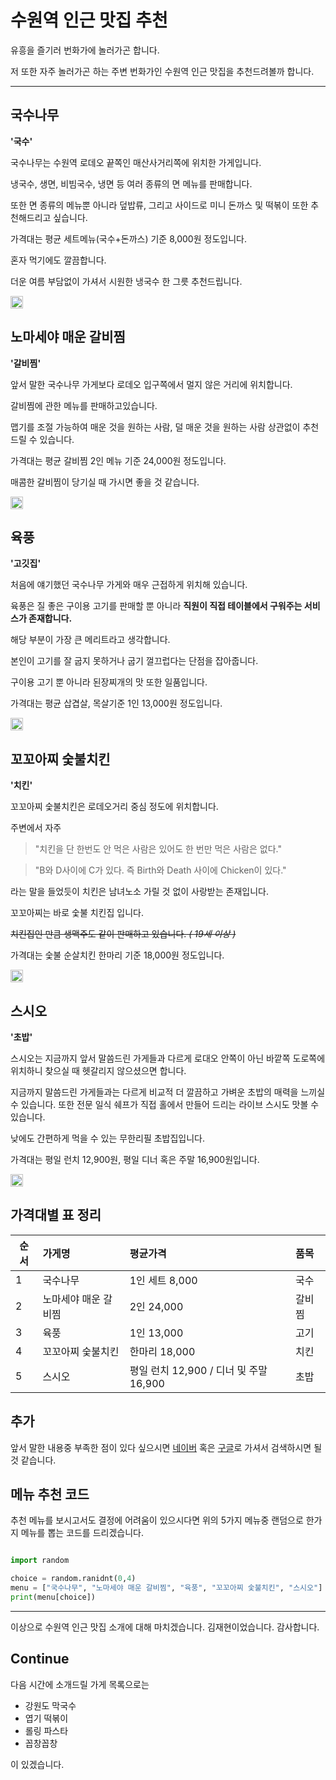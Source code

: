# 수원역 인근 맛집 추천

유흥을 즐기러 번화가에 놀러가곤 합니다.

저 또한 자주 놀러가곤 하는 주변 번화가인 수원역 인근 맛집을 추천드려볼까 합니다.

***


## 국수나무
**'국수'**

국수나무는 수원역 로데오 끝쪽인 매산사거리쪽에 위치한 가게입니다.

냉국수, 생면, 비빔국수, 냉면 등 여러 종류의 면 메뉴를 판매합니다.

또한 면 종류의 메뉴뿐 아니라 덮밥류, 그리고 사이드로 미니 돈까스 및 떡볶이 또한 추천해드리고 싶습니다.

가격대는 평균 세트메뉴(국수+돈까스) 기준 8,000원 정도입니다.

혼자 먹기에도 깔끔합니다.

더운 여름 부담없이 가셔서 시원한 냉국수 한 그릇 추천드립니다.

<img src = "https://map.naver.com/v5/entry/place/36177754" width="20">


## 노마세야 매운 갈비찜
**'갈비찜'**

앞서 말한 국수나무 가게보다 로데오 입구쪽에서 멀지 않은 거리에 위치합니다.

갈비찜에 관한 메뉴를 판매하고있습니다.

맵기를 조절 가능하여 매운 것을 원하는 사람, 덜 매운 것을 원하는 사람 상관없이 추천 드릴 수 있습니다.

가격대는 평균 갈비찜 2인 메뉴 기준 24,000원 정도입니다.

매콤한 갈비찜이 당기실 때 가시면 좋을 것 같습니다.

<img src = "https://map.naver.com/v5/entry/place/35103450" width="20">


## 육풍
**'고깃집'**

처음에 얘기했던 국수나무 가게와 매우 근접하게 위치해 있습니다.

육풍은 질 좋은 구이용 고기를 판매할 뿐 아니라 **직원이 직접 테이블에서 구워주는 서비스가 존재합니다.**

해당 부분이 가장 큰 메리트라고 생각합니다.

본인이 고기를 잘 굽지 못하거나 굽기 껄끄럽다는 단점을 잡아줍니다.

구이용 고기 뿐 아니라 된장찌개의 맛 또한 일품입니다.

가격대는 평균 삽겹살, 목살기준 1인 13,000원 정도입니다.

<img src = "https://map.naver.com/v5/entry/place/1059407133" width="20">


## 꼬꼬아찌 숯불치킨
**'치킨'**

꼬꼬아찌 숯불치킨은 로데오거리 중심 정도에 위치합니다.

주변에서 자주 

> "치킨을 단 한번도 안 먹은 사람은 있어도 한 번만 먹은 사람은 없다."

> "B와 D사이에 C가 있다. 즉 Birth와 Death 사이에 Chicken이 있다."

라는 말을 들었듯이 치킨은 남녀노소 가릴 것 없이 사랑받는 존재입니다.

꼬꼬아찌는 바로 숯불 치킨집 입니다.

<del>치킨집인 만큼 생맥주도 같이 판매하고 있습니다.<del> _( 19세 이상 )_

가격대는 숯불 순살치킨 한마리 기준 18,000원 정도입니다.

<img src = "https://map.naver.com/v5/entry/place/1937755617" width="20">


## 스시오
**'초밥'**

스시오는 지금까지 앞서 말씀드린 가게들과 다르게 로대오 안쪽이 아닌 바깥쪽 도로쪽에 위치하니 찾으실 때 헷갈리지 않으셨으면 합니다.

지금까지 말씀드린 가게들과는 다르게 비교적 더 깔끔하고 가벼운 초밥의 매력을 느끼실 수 있습니다. 또한 전문 일식 쉐프가 직접 홀에서 만들어 드리는 라이브 스시도 맛볼 수 있습니다.

낮에도 간편하게 먹을 수 있는 무한리필 초밥집입니다.

가격대는 평일 런치 12,900원, 평일 디너 혹은 주말 16,900원입니다.

<img src = "https://map.naver.com/v5/entry/place/35052170" width="20">


## 가격대별 표 정리
|순서|가게명|평균가격|품목|
|----|:----|:------|:---|
|1|국수나무|1인 세트 8,000|국수|
|2|노마세야 매운 갈비찜|2인 24,000|갈비찜|
|3|육풍|1인 13,000|고기|
|4|꼬꼬아찌 숯불치킨|한마리 18,000|치킨|
|5|스시오|평일 런치 12,900 / 디너 및 주말 16,900|초밥|


## 추가
앞서 말한 내용중 부족한 점이 있다 싶으시면 [네이버](http://www.naver.com) 혹은 [구글](http://www.google.com)로 가셔서 검색하시면 될 것 같습니다.


## 메뉴 추천 코드
추천 메뉴를 보시고서도 결정에 어려움이 있으시다면 위의 5가지 메뉴중 랜덤으로 한가지 메뉴를 뽑는 코드를 드리겠습니다.

```python

import random

choice = random.ranidnt(0,4)
menu = ["국수나무", "노마세야 매운 갈비찜", "육풍", "꼬꼬아찌 숯불치킨", "스시오"]
print(menu[choice])
```

***

이상으로 수원역 인근 맛집 소개에 대해 마치겠습니다.
김재현이었습니다. 감사합니다.

## Continue
다음 시간에 소개드릴 가게 목록으로는
* 강원도 막국수
* 엽기 떡볶이
* 롤링 파스타
* 꼽창꼽창

이 있겠습니다.
